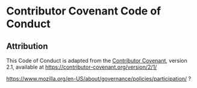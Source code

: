 # Contributor Covenant Code of Conduct

## Attribution
This Code of Conduct is adapted from the [Contributor Covenant](https://www.contributor-covenant.org/), version 2.1, available at https://contributor-covenant.org/version/2/1/

https://www.mozilla.org/en-US/about/governance/policies/participation/ ?
